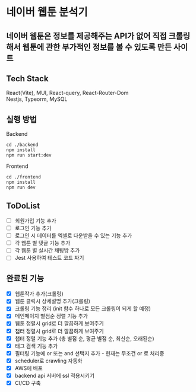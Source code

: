 # 네이버 웹툰 분석기

## 네이버 웹툰은 정보를 제공해주는 API가 없어 직접 크롤링해서 웹툰에 관한 부가적인 정보를 볼 수 있도록 만든 사이트

## Tech Stack

React(Vite), MUI, React-query, React-Router-Dom <br/>
Nestjs, Typeorm, MySQL

## 실행 방법

Backend

```
cd ./backend
npm install
npm run start:dev
```

Frontend

```
cd ./frontend
npm install
npm run dev
```

## ToDoList

- [ ] 회원가입 기능 추가
- [ ] 로그인 기능 추가
- [ ] 로그인 시 데이터를 엑셀로 다운받을 수 있는 기능 추가
- [ ] 각 웹툰 별 댓글 기능 추가
- [ ] 각 웹툰 별 실시간 채팅방 추가
- [ ] Jest 사용하여 테스트 코드 짜기

## 완료된 기능

- [x] 웹툰작가 추가(크롤링)
- [x] 웹툰 클릭시 상세설명 추가(크롤링)
- [x] 크롤링 기능 정리 (init 함수 하나로 모든 크롤링이 되게 할 예정)
- [x] 메인페이지 별점순 정렬 기능 추가
- [x] 웹툰 정렬시 grid로 더 깔끔하게 보여주기
- [x] 챕터 정렬시 grid로 더 깔끔하게 보여주기
- [x] 챕터 정렬 기능 추가 (총 별점 순, 평균 별점 순, 최신순, 오래된순)
- [x] 태그 검색 기능 추가
- [x] 필터링 기능에 or 또는 and 선택지 추가 - 현재는 무조건 or 로 처리중
- [x] scheduler로 crawling 자동화
- [x] AWS에 배포
- [x] backend api 서버에 ssl 적용시키기
- [x] CI/CD 구축
